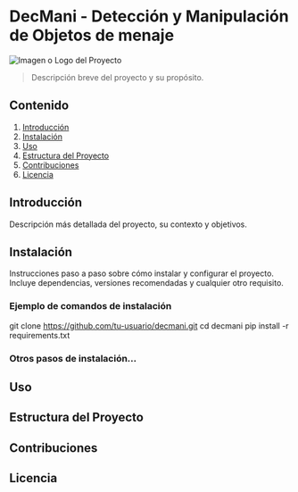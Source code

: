 # DecMani - Detección y Manipulación de Objetos de menaje

![Imagen o Logo del Proyecto](url_de_la_imagen)

> Descripción breve del proyecto y su propósito.

## Contenido

1. [Introducción](#introducción)
2. [Instalación](#instalación)
3. [Uso](#uso)
4. [Estructura del Proyecto](#estructura-del-proyecto)
5. [Contribuciones](#contribuciones)
6. [Licencia](#licencia)

## Introducción

Descripción más detallada del proyecto, su contexto y objetivos.

## Instalación

Instrucciones paso a paso sobre cómo instalar y configurar el proyecto. Incluye dependencias, versiones recomendadas y cualquier otro requisito.

### Ejemplo de comandos de instalación
git clone https://github.com/tu-usuario/decmani.git
cd decmani
pip install -r requirements.txt
### Otros pasos de instalación...

## Uso

## Estructura del Proyecto

## Contribuciones

## Licencia
